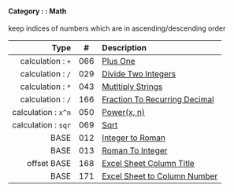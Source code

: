 #### Category : : Math

keep indices of numbers which are in ascending/descending order

| Type         | # | Description |
| ---------------------: |:---:| :------------|
| calculation : `+` | 066 | [Plus One](https://github.com/interviewcoder/leetcode/blob/master/src/_066_PlusOne/Solution.java) |
| calculation : `/` | 029 | [Divide Two Integers](https://github.com/interviewcoder/leetcode/blob/master/src/_029_DivideTwoIntegers/) |
| calculation : `*` | 043 | [Mutltiply Strings](https://github.com/interviewcoder/leetcode/tree/master/src/_043_MultiplyStrings) |
| calculation : `/` | 166 | [Fraction To Recurring Decimal](https://github.com/interviewcoder/leetcode/blob/master/src/_166_FractionToRecurringDecimal/Solution.java) |
| calculation : `x^n` | 050 | [Power(x, n)](https://github.com/interviewcoder/leetcode/tree/master/src/_050_PowxN) |
| calculation : `sqr` | 069 | [Sqrt](https://github.com/interviewcoder/leetcode/tree/master/src/_069_Sqrtx) |
| BASE | 012 | [Integer to Roman](https://github.com/interviewcoder/leetcode/blob/master/src/_012_IntegerToRoman/Solution.java) |
| BASE | 013 | [Roman To Integer](https://github.com/interviewcoder/leetcode/blob/master/src/_013_RomanToInteger/Solution.java) |
| offset BASE  | 168 | [Excel Sheet Column Title](https://github.com/interviewcoder/leetcode/blob/master/src/_168_ExcelSheetColumnTitle/Solution.java) |  
| BASE | 171 | [Excel Sheet to Column Number](https://github.com/interviewcoder/leetcode/blob/master/src/_171_ExcelSheetColumnNumber/Solution.java) |